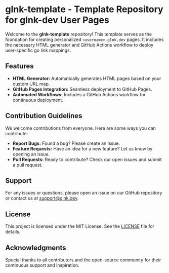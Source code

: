 # glnk-template - Template Repository for glnk-dev User Pages

Welcome to the **glnk-template** repository! This template serves as the foundation for creating personalized `<username>.glnk.dev` pages. It includes the necessary HTML generator and GitHub Actions workflow to deploy user-specific go link mappings.

## Features

- **HTML Generator:** Automatically generates HTML pages based on your custom URL map.
- **GitHub Pages Integration:** Seamless deployment to GitHub Pages.
- **Automated Workflows:** Includes a GitHub Actions workflow for continuous deployment.

## Contribution Guidelines

We welcome contributions from everyone. Here are some ways you can contribute:

- **Report Bugs:** Found a bug? Please create an issue.
- **Feature Requests:** Have an idea for a new feature? Let us know by opening an issue.
- **Pull Requests:** Ready to contribute? Check our open issues and submit a pull request.

## Support

For any issues or questions, please open an issue on our GitHub repository or contact us at support@glnk.dev.

## License

This project is licensed under the MIT License. See the [LICENSE](LICENSE) file for details.

## Acknowledgments

Special thanks to all contributors and the open-source community for their continuous support and inspiration.
